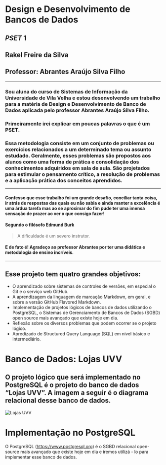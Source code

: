# Design e Desenvolvimento de Bancos de Dados
## _PSET_ 1
## Rakel Freire da Silva
## Professor: Abrantes Araújo Silva Filho

---


### Sou aluna do curso de Sistemas de Informação da Universidade de Vila Velha e estou desenvolvendo um trabalho para a matéria de Design e Desenvolvimento de Banco de Dados aplicada pelo professor Abrantes Araújo Silva Filho. 
### Primeiramente irei explicar em poucas palavras o que é um **PSET**. 
### Essa  metodologia consiste em um conjunto de problemas ou exercícios relacionados a um determinado tema ou assunto estudado. Geralmente, esses problemas são propostos aos alunos como uma forma de prática e consolidação dos conhecimentos adquiridos em sala de aula. São projetados para estimular o pensamento crítico, a resolução de problemas e a aplicação prática dos conceitos aprendidos.

---
#### Confesso que esse trabalho foi um grande desafio, conciliar tanta coisa, ir atrás de respostas das quais eu não sabia e ainda manter a excelência é uma árdua tarefa mas ao se aproximar do fim pude ter uma imensa sensação de prazer ao ver o que consigo fazer! 
#### Segundo o filósofo Edmund Burk
> A dificuldade é um severo instrutor.

#### E de fato é! Agradeço ao professor Abrantes por ter uma didática e metodologia de ensino incríveis. 
---

## Esse projeto tem quatro grandes objetivos:
- O aprendizado sobre sistemas de controles de versões, em especial o Git e o serviço web GitHub.
- A aprendizagem da linguagem de marcação Markdown, em geral, e sobre a versão GitHub Flavored Markdown.
- Implementação de projetos lógicos de bancos de dados utilizando o PostgreSQL, o Sistemas de Gerenciamento de Bancos de Dados (SGBD) open source mais avançado que existe hoje em dia.
- Reflexão sobre os diversos problemas que podem ocorrer se o projeto lógico.
- Apredizado de Structured Query Language (SQL) em nível básico e intermediário.


<P>







</P>
 
 # Banco de Dados: Lojas UVV

 ## O projeto lógico que será implementado no PostgreSQL é o projeto do banco de dados “Lojas UVV”. A imagem a seguir é o diagrama relacional desse banco de dados.



![Lojas UVV][def]


[def]: (lojas-uvv.png)

# Implementação no PostgreSQL
O PostgreSQL (https://www.postgresql.org) é o SGBD relacional open-source mais avançado que existe hoje em dia e iremos utilizá - lo para implementar esse banco de dados. 
